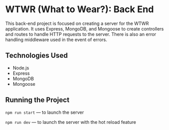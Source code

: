 # WTWR (What to Wear?): Back End

This back-end project is focused on creating a server for the WTWR application. It uses Express, MongoDB, and Mongoose to create controllers and routes to handle HTTP requests to the server. There is also an error handling middleware used in the event of errors.

## Technologies Used

- Node.js
- Express
- MongoDB
- Mongoose

## Running the Project

`npm run start` — to launch the server

`npm run dev` — to launch the server with the hot reload feature
